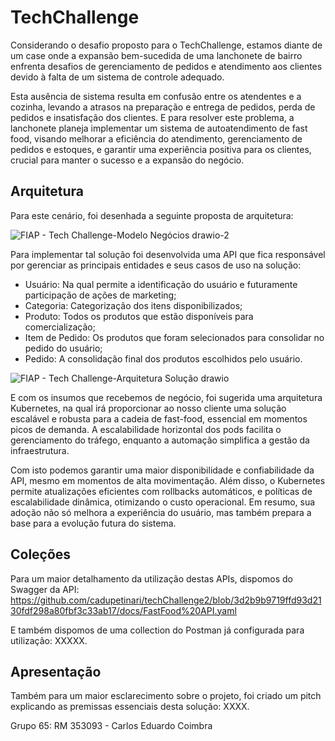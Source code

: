 # TechChallenge

Considerando o desafio proposto para o TechChallenge, estamos diante de um case onde a expansão bem-sucedida de uma lanchonete de bairro enfrenta desafios de gerenciamento de pedidos e atendimento aos clientes devido à falta de um sistema de controle adequado. 

Esta ausência de sistema resulta em confusão entre os atendentes e a cozinha, levando a atrasos na preparação e entrega de pedidos, perda de pedidos e insatisfação dos clientes. E para resolver este problema, a lanchonete planeja implementar um sistema de autoatendimento de fast food, visando melhorar a eficiência do atendimento, gerenciamento de pedidos e estoques, e garantir uma experiência positiva para os clientes, crucial para manter o sucesso e a expansão do negócio.


## Arquitetura

Para este cenário, foi desenhada a seguinte proposta de arquitetura:

![FIAP - Tech Challenge-Modelo Negócios drawio-2](https://github.com/cadupetinari/techChallenge2/assets/93800409/66653e0c-d3b0-440c-8388-b82e95a3f572)

Para implementar tal solução foi desenvolvida uma API que fica responsável por gerenciar as principais entidades e seus casos de uso na solução:

- Usuário: Na qual permite a identificação do usuário e futuramente participação de ações de marketing;
- Categoria: Categorização dos itens disponibilizados;
- Produto: Todos os produtos que estão disponíveis para comercialização;
- Item de Pedido: Os produtos que foram selecionados para consolidar no pedido do usuário;
- Pedido: A consolidação final dos produtos escolhidos pelo usuário.

![FIAP - Tech Challenge-Arquitetura Solução drawio](https://github.com/cadupetinari/techChallenge2/assets/93800409/6a70274b-67cc-4a57-85b1-d6d03eb07e07)

E com os insumos que recebemos de negócio, foi sugerida uma arquitetura Kubernetes, na qual irá proporcionar ao nosso cliente uma solução escalável e robusta para a cadeia de fast-food, essencial em momentos picos de demanda. A escalabilidade horizontal dos pods facilita o gerenciamento do tráfego, enquanto a automação simplifica a gestão da infraestrutura. 

Com isto podemos garantir uma maior disponibilidade e confiabilidade da API, mesmo em momentos de alta movimentação. Além disso, o Kubernetes permite atualizações eficientes com rollbacks automáticos, e políticas de escalabilidade dinâmica, otimizando o custo operacional. Em resumo, sua adoção não só melhora a experiência do usuário, mas também prepara a base para a evolução futura do sistema.


## Coleções

Para um maior detalhamento da utilização destas APIs, dispomos do Swagger da API:
https://github.com/cadupetinari/techChallenge2/blob/3d2b9b9719ffd93d2130fdf298a80fbf3c33ab17/docs/FastFood%20API.yaml

E também dispomos de uma collection do Postman já configurada para utilização: XXXXX.


## Apresentação

Também para um maior esclarecimento sobre o projeto, foi criado um pitch explicando as premissas essenciais desta solução: XXXX.

Grupo 65:
RM 353093 - Carlos Eduardo Coimbra
